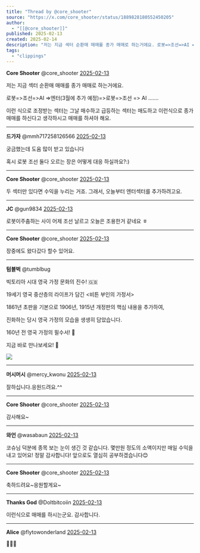 ```yaml
---
title: "Thread by @core_shooter"
source: "https://x.com/core_shooter/status/1889828180552450205"
author:
  - "[[@core_shooter]]"
published: 2025-02-13
created: 2025-02-14
description: "저는 지금 섹터 순환매 매매를 종가 매매로 하는거에요. 로봇=>조선=>AI =>엔터(3월에 추가 예정)=>로봇=>조선 => AI ....... 이런 식으로 조정받는 섹터는 그날 매수하고 급등하는 섹터는 매도하고 이런식으로 종가매매를 하신다고 생각하시고"
tags:
  - "clippings"
---
```

**Core Shooter** @core\_shooter [2025-02-13](https://x.com/core_shooter/status/1889828180552450205)

저는 지금 섹터 순환매 매매를 종가 매매로 하는거에요.

로봇=>조선=>AI =>엔터(3월에 추가 예정)=>로봇=>조선 => AI .......

이런 식으로 조정받는 섹터는 그날 매수하고 급등하는 섹터는 매도하고 이런식으로 종가매매를 하신다고 생각하시고 매매를 하셔야 해요.

---

**드가자** @mmh717258126566 [2025-02-13](https://x.com/mmh717258126566/status/1889836212346822676)

궁금했는데 도움 많이 받고 있습니다

혹시 로봇 조선 둘다 오르는 장은 어떻게 대응 하실까요?:)

---

**Core Shooter** @core\_shooter [2025-02-13](https://x.com/core_shooter/status/1889899612217155872)

두 섹터만 있다면 수익을 누리는 거죠. 그래서, 오늘부터 엔터섹터를 추가하려고요.

---

**JC** @gun9834 [2025-02-13](https://x.com/gun9834/status/1889833256377524683)

로봇이주춤하는 사이 어제 조선 날르고 오늘은 조용한거 같네요 ㅎ

---

**Core Shooter** @core\_shooter [2025-02-13](https://x.com/core_shooter/status/1889899167528657417)

장중에도 왔다갔다 할수 있어요.

---

**텀블벅** @tumblbug

빅토리아 시대 영국 가정 문화의 진수! 🇬🇧

19세기 영국 중산층의 라이프가 담긴 <비튼 부인의 가정서>

1861년 초판을 기본으로 1906년, 1915년 개정판의 핵심 내용을 추가하여,

진화하는 당시 영국 가정의 모습을 생생히 담았습니다.

160년 전 영국 가정의 필수서! 📖

지금 바로 만나보세요! 🎁

![](https://pbs.twimg.com/media/Gg1ENANa4AAA72u?format=png&name=large)

---

**머시머시** @mercy\_kwonu [2025-02-13](https://x.com/mercy_kwonu/status/1889829194642940042)

잘하십니다.응원드려요.^^

---

**Core Shooter** @core\_shooter [2025-02-13](https://x.com/core_shooter/status/1889898690296582242)

감사해요~

---

**와언** @wasabaun [2025-02-13](https://x.com/wasabaun/status/1889841152461066514)

코슈님 덕분에 종목 보는 눈이 생긴 것 같습니다. 몇만원 정도의 소액이지만 매일 수익을 내고 있어요! 정말 감사합니다! 앞으로도 열심히 공부하겠습니다😊

---

**Core Shooter** @core\_shooter [2025-02-13](https://x.com/core_shooter/status/1889899971799023649)

축하드려요~응원할게요~

---

**Thanks God** @DoItbitcoiin [2025-02-13](https://x.com/DoItbitcoiin/status/1889828767264284741)

이런식으로 매매를 하시는군요. 감사합니다.

---

**Alice** @flytowonderland [2025-02-13](https://x.com/flytowonderland/status/1889896491470430391)

🫡🫡🫡